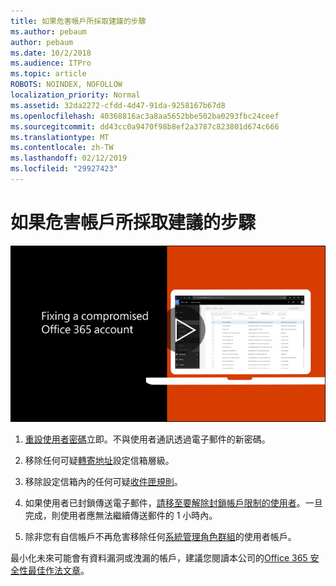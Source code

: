 ```yaml
---
title: 如果危害帳戶所採取建議的步驟
ms.author: pebaum
author: pebaum
ms.date: 10/2/2018
ms.audience: ITPro
ms.topic: article
ROBOTS: NOINDEX, NOFOLLOW
localization_priority: Normal
ms.assetid: 32da2272-cfdd-4d47-91da-9258167b67d8
ms.openlocfilehash: 40368816ac3a8aa5652bbe502ba0293fbc24ceef
ms.sourcegitcommit: dd43cc0a9470f98b8ef2a3787c823801d674c666
ms.translationtype: MT
ms.contentlocale: zh-TW
ms.lasthandoff: 02/12/2019
ms.locfileid: "29927423"
---
```

# <a name="recommended-steps-to-take-if-an-account-is-compromised"></a>如果危害帳戶所採取建議的步驟

[![修正洩漏的 Office 365 帳戶](media/797f355b-22a1-468e-91a4-a9d5bc45b19a.png)](https://www.microsoft.com/videoplayer/embed/RE2jvOb?pid=ocpVideo0-innerdiv-oneplayer&amp;postJsllMsg=true&amp;maskLevel=20&amp;autoplay=true)
  
1. [重設使用者密碼](https://support.office.com/article/7a5d073b-7fae-4aa5-8f96-9ecd041aba9c)立即。不與使用者通訊透過電子郵件的新密碼。 
    
2. 移除任何可疑[轉寄地址](https://support.office.com/article/ab5eb117-0f22-4fa7-a662-3a6bdb0add74)設定信箱層級。 
    
3. 移除設定信箱內的任何可疑[收件匣規則](https://support.office.com/article/1433E3A0-7FB0-4999-B536-50E05CB67FED)。 
    
4. 如果使用者已封鎖傳送電子郵件，[請移至要解除封鎖帳戶限制的使用者](https://protection.office.com/?hash=/restrictedusers)。一旦完成，則使用者應無法繼續傳送郵件的 1 小時內。
    
5. 除非您有自信帳戶不再危害移除任何[系統管理角色群組](https://support.office.com/article/eac4d046-1afd-4f1a-85fc-8219c79e1504)的使用者帳戶。 
    
最小化未來可能會有資料漏洞或洩漏的帳戶，建議您閱讀本公司的[Office 365 安全性最佳作法文章](https://support.office.com/article/9295e396-e53d-49b9-ae9b-0b5828cdedc3)。
  

